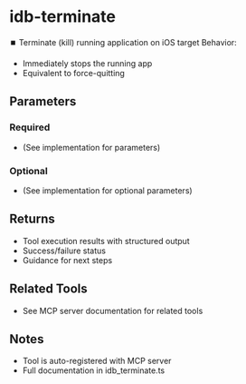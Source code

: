 # idb-terminate

⏹️ Terminate (kill) running application on iOS target
Behavior:
- Immediately stops the running app
- Equivalent to force-quitting

## Parameters

### Required
- (See implementation for parameters)

### Optional
- (See implementation for optional parameters)

## Returns

- Tool execution results with structured output
- Success/failure status
- Guidance for next steps

## Related Tools

- See MCP server documentation for related tools

## Notes

- Tool is auto-registered with MCP server
- Full documentation in idb_terminate.ts
